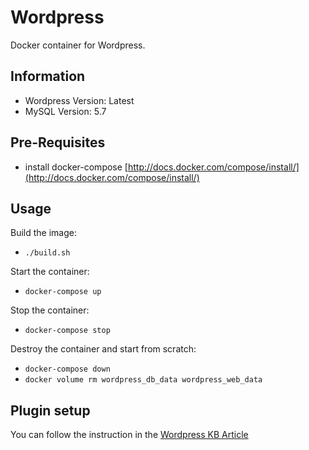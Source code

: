 Wordpress
============
Docker container for Wordpress.

## Information
- Wordpress Version: Latest
- MySQL Version: 5.7

## Pre-Requisites
- install docker-compose [http://docs.docker.com/compose/install/](http://docs.docker.com/compose/install/)

## Usage
Build the image:
- ```./build.sh```

Start the container:
- ```docker-compose up```

Stop the container:
- ```docker-compose stop```

Destroy the container and start from scratch:
- ```docker-compose down```
- ```docker volume rm wordpress_db_data wordpress_web_data```

## Plugin setup
You can follow the instruction in the [Wordpress KB Article](https://help.tawk.to/article/wordpress)
